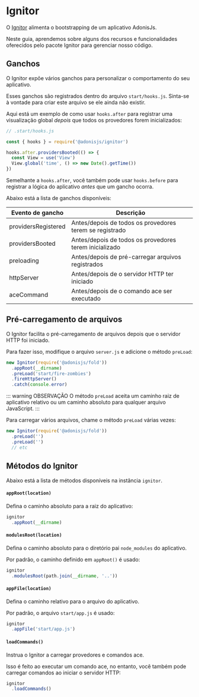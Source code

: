 # Ignitor

O [Ignitor](https://github.com/adonisjs/adonis-ignitor) alimenta o bootstrapping de um aplicativo AdonisJs.

Neste guia, aprendemos sobre alguns dos recursos e funcionalidades oferecidos pelo pacote Ignitor para gerenciar nosso código.

## Ganchos
O Ignitor expõe vários ganchos para personalizar o comportamento do seu aplicativo.

Esses ganchos são registrados dentro do arquivo `start/hooks.js`. Sinta-se à vontade para criar este arquivo se ele ainda não existir.

Aqui está um exemplo de como usar `hooks.after` para registrar uma visualização global *depois* que todos os provedores forem inicializados:

```js
// .start/hooks.js

const { hooks } = require('@adonisjs/ignitor')

hooks.after.providersBooted(() => {
  const View = use('View')
  View.global('time', () => new Date().getTime())
})
```

Semelhante a `hooks.after`, você também pode usar `hooks.before` para registrar a lógica do aplicativo *antes* que um gancho ocorra.

Abaixo está a lista de ganchos disponíveis:

| Evento de gancho    | Descrição                                               |
|---------------------|---------------------------------------------------------|
| providersRegistered | Antes/depois de todos os provedores terem se registrado |
| providersBooted     | Antes/depois de todos os provedores terem inicializado  |
| preloading          | Antes/depois de pré-carregar arquivos registrados       |
| httpServer          | Antes/depois de o servidor HTTP ter iniciado            |
| aceCommand          | Antes/depois de o comando ace ser executado             |

## Pré-carregamento de arquivos
O Ignitor facilita o pré-carregamento de arquivos depois que o servidor HTTP foi iniciado.

Para fazer isso, modifique o arquivo `server.js` e adicione o método `preLoad`:

```js
new Ignitor(require('@adonisjs/fold'))
  .appRoot(__dirname)
  .preLoad('start/fire-zombies')
  .fireHttpServer()
  .catch(console.error)
```

::: warning OBSERVAÇÃO
O método `preLoad` aceita um caminho raiz de aplicativo relativo ou um caminho absoluto para qualquer arquivo JavaScript.
:::

Para carregar vários arquivos, chame o método `preLoad` várias vezes:

```js
new Ignitor(require('@adonisjs/fold'))
  .preLoad('')
  .preLoad('')
  // etc
```

## Métodos do Ignitor
Abaixo está a lista de métodos disponíveis na instância `ignitor`.

#### `appRoot(location)`
Defina o caminho absoluto para a raiz do aplicativo:

```js
ignitor
  .appRoot(__dirname)
```

#### `modulesRoot(location)`
Defina o caminho absoluto para o diretório pai `node_modules` do aplicativo.

Por padrão, o caminho definido em `appRoot()` é usado:

```js
ignitor
  .modulesRoot(path.join(__dirname, '..'))
```

#### `appFile(location)`
Defina o caminho relativo para o arquivo do aplicativo.

Por padrão, o arquivo `start/app.js` é usado:

```js
ignitor
  .appFile('start/app.js')
```

#### `loadCommands()`
Instrua o Ignitor a carregar provedores e comandos ace.

Isso é feito ao executar um comando ace, no entanto, você também pode carregar comandos ao iniciar o servidor HTTP:

```js
ignitor
  .loadCommands()
```
